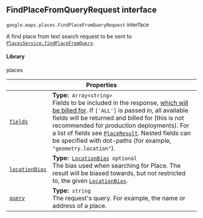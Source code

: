 
<devsite-heading text=" FindPlaceFromQueryRequest interface" for="FindPlaceFromQueryRequest" level="h2" link="" toc="" back-to-top=""><h2 id="FindPlaceFromQueryRequest" is-upgraded="">FindPlaceFromQueryRequest interface</h2></devsite-heading>
<p>
<code translate="no" dir="ltr"><span itemprop="path">google.maps.places</span>.<span itemprop="name">FindPlaceFromQueryRequest</span></code>
interface
</p>
<p>A find place from text search request to be sent to <code translate="no" dir="ltr"><a href="/maps/documentation/javascript/reference/places-service#PlacesService.findPlaceFromQuery">PlacesService.findPlaceFromQuery</a></code>.</p>
<devsite-heading text="Library" for="library_3" level="h4" link=""><h4 is-upgraded="" id="library_3">Library</h4></devsite-heading>
<p>places</p>
<div class="devsite-table-wrapper"><table class="properties responsive" summary="interface FindPlaceFromQueryRequest - Properties">
<thead>
<tr><th colspan="2">Properties</th>
</tr></thead>
<tbody>
<tr id="FindPlaceFromQueryRequest.fields">
<td itemprop="property"><code translate="no" dir="ltr"><a class="secret-link" href="#FindPlaceFromQueryRequest.fields"><span>fields</span></a></code></td>
<td><div><strong>Type:</strong>&nbsp; <code translate="no" dir="ltr">Array&lt;string&gt;</code></div>
<div class="desc">Fields to be included in the response, <a href="https://developers.google.com/maps/billing/understanding-cost-of-use#places-product">which will be billed for</a>. If <code translate="no" dir="ltr">['ALL']</code> is passed in, all available fields will be returned and billed for (this is not recommended for production deployments). For a list of fields see <code translate="no" dir="ltr"><a href="PlaceResult.md">PlaceResult</a></code>. Nested fields can be specified with dot-paths (for example, <code translate="no" dir="ltr">"geometry.location"</code>).</div></td>
</tr>
<tr id="FindPlaceFromQueryRequest.locationBias">
<td itemprop="property"><code translate="no" dir="ltr"><a class="secret-link" href="#FindPlaceFromQueryRequest.locationBias"><span>locationBias</span></a></code></td>
<td><div><strong>Type:</strong>&nbsp; <code translate="no" dir="ltr"><a href="LocationBias.md">LocationBias</a> <span class="optional-type-annotation">optional</span></code></div>
<div class="desc">The bias used when searching for Place. The result will be biased towards, but not restricted to, the given <code translate="no" dir="ltr"><a href="LocationBias.md">LocationBias</a></code>.</div></td>
</tr>
<tr id="FindPlaceFromQueryRequest.query">
<td itemprop="property"><code translate="no" dir="ltr"><a class="secret-link" href="#FindPlaceFromQueryRequest.query"><span>query</span></a></code></td>
<td><div><strong>Type:</strong>&nbsp; <code translate="no" dir="ltr">string</code></div>
<div class="desc">The request's query. For example, the name or address of a place.</div></td>
</tr>
</tbody>
</table></div>
